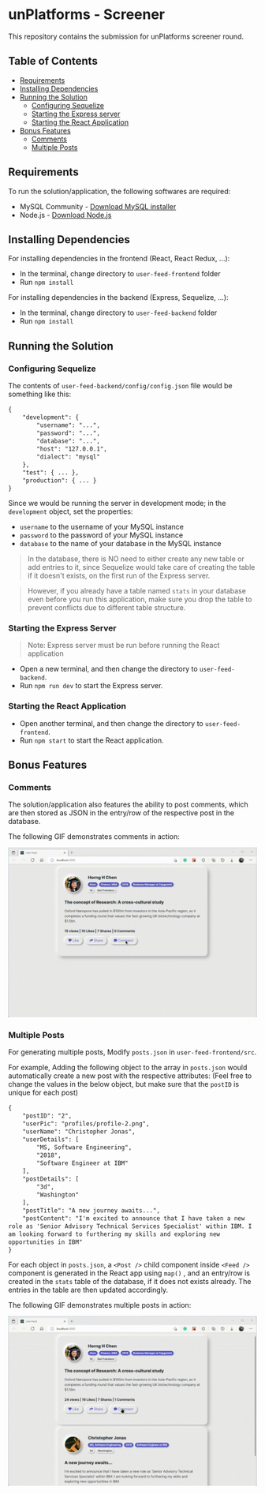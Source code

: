 # unPlatforms - Screener
This repository contains the submission for unPlatforms screener round.

## Table of Contents
- [Requirements](#requirements)
- [Installing Dependencies](#installing-dependencies)
- [Running the Solution](#running-the-solution)
	- [Configuring Sequelize](#configuring-sequelize)
	- [Starting the Express server](#starting-the-express-server)
	- [Starting the React Application](#starting-the-react-application)
- [Bonus Features](#bonus-features)
	- [Comments](#comments)
	- [Multiple Posts](#multiple-posts)

## Requirements
To run the solution/application, the following softwares are required:
- MySQL Community - [Download MySQL installer](https://dev.mysql.com/downloads/installer/ "Download MySQL installer")
- Node.js - [Download Node.js](https://nodejs.org/en/)

## Installing Dependencies
For installing dependencies in the frontend (React, React Redux, ...):
- In the terminal, change directory to `user-feed-frontend` folder
- Run `npm install`

For installing dependencies in the backend (Express, Sequelize, ...):
- In the terminal, change directory to `user-feed-backend` folder
- Run `npm install`

## Running the Solution
### Configuring Sequelize
The contents of `user-feed-backend/config/config.json` file would be something like this:
```
{
	"development": {
		"username": "...",
		"password": "...",
		"database": "...",
		"host": "127.0.0.1",
		"dialect": "mysql"
	},
	"test": { ... },
	"production": { ... }
}
```
Since we would be running the server in development mode; in the `development` object, set the properties:
- `username` to the username of your MySQL instance
- `password` to the password of your MySQL instance
- `database` to the name of your database in the MySQL instance

>In the database, there is NO need to either create any new table or add entries to it, since Sequelize would take care of creating the table if it doesn't exists, on the first run of the Express server.

> However, if you already have a table named `stats` in your database even before you run this application, make sure you drop the table to prevent conflicts due to different table structure.

### Starting the Express Server
> Note: Express server must be run before running the React application

- Open a new terminal, and then change the directory to `user-feed-backend`.
- Run `npm run dev` to start the Express server.

### Starting the React Application
- Open another terminal, and then change the directory to `user-feed-frontend`.
- Run `npm start` to start the React application.

## Bonus Features
### Comments
The solution/application also features the ability to post comments, which are then stored as JSON in the entry/row of the respective post in the database.

The following GIF demonstrates comments in action:

![comments-gif](output-images/comments.gif)

### Multiple Posts
For generating multiple posts, Modify `posts.json` in `user-feed-frontend/src`.

For example, Adding the following object to the array in `posts.json` would automatically create a new post with the respective attributes: (Feel free to change the values in the below object, but make sure that the `postID` is unique for each post)
```
{
	"postID": "2",
	"userPic": "profiles/profile-2.png",
	"userName": "Christopher Jonas",
	"userDetails": [
		"MS, Software Engineering",
		"2018",
		"Software Engineer at IBM"
	],
	"postDetails": [
		"3d",
		"Washington"
	],
	"postTitle": "A new journey awaits...",
	"postContent": "I'm excited to announce that I have taken a new role as 'Senior Advisory Technical Services Specialist' within IBM. I am looking forward to furthering my skills and exploring new opportunities in IBM"
}
```

For each object in `posts.json`, a `<Post />` child component inside `<Feed />` component is generated in the React app using `map()` , and an entry/row is created in the `stats` table of the database, if it does not exists already. The entries in the table are then updated accordingly.

The following GIF demonstrates multiple posts in action:

![multiple-posts-gif](output-images/multiple-posts.gif)
